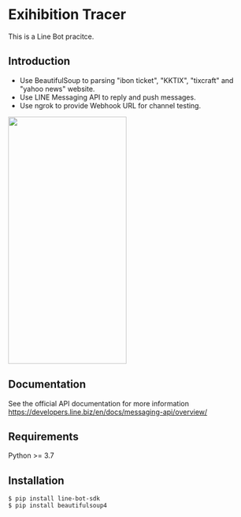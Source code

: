 # Exihibition Tracer
This is a Line Bot pracitce.  
## Introduction  
* Use BeautifulSoup to parsing "ibon ticket", "KKTIX", "tixcraft" and "yahoo news" website.  
* Use LINE Messaging API to reply and push messages.  
* Use ngrok to provide Webhook URL for channel testing.  
<img src="https://github.com/CelineLee0328/Exihibition-Tracer-Line-Bot/blob/main/S__37797896.jpg" style=" width:240px ; height:500px "  >  

## Documentation  
See the official API documentation for more information  
https://developers.line.biz/en/docs/messaging-api/overview/  
## Requirements  
Python >= 3.7  
## Installation  
    $ pip install line-bot-sdk  
    $ pip install beautifulsoup4
